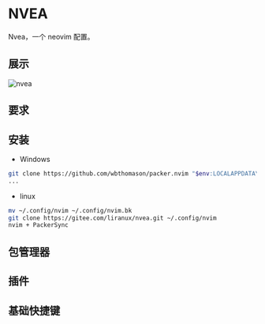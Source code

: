 # NVEA

Nvea，一个 neovim 配置。

## 展示

![nvea](https://gitee.com/liranux/pictures/raw/master/nvea/nvea.png)

## 要求

## 安装

- Windows

```bash
git clone https://github.com/wbthomason/packer.nvim "$env:LOCALAPPDATA\nvim-data\site\pack\packer\opt\packer.nvim"
...

```

- linux

```bash
mv ~/.config/nvim ~/.config/nvim.bk
git clone https://gitee.com/liranux/nvea.git ~/.config/nvim
nvim + PackerSync
```

## 包管理器


## 插件


## 基础快捷键
